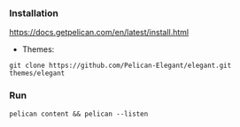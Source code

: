 ### Installation
https://docs.getpelican.com/en/latest/install.html
- Themes:
```
git clone https://github.com/Pelican-Elegant/elegant.git themes/elegant
```

### Run
```
pelican content && pelican --listen
```